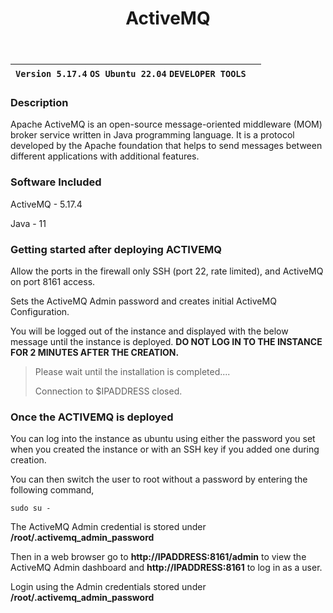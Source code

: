 ﻿---
title: ActiveMQ
sidebar_label: ActiveMQ
---

|**`Version 5.17.4` `OS Ubuntu 22.04` `DEVELOPER TOOLS`**|  |
|--------------------------------------------------------|--|


### Description

Apache ActiveMQ is an open-source message-oriented middleware (MOM) broker service written in Java programming language. It is a protocol developed by the Apache foundation that helps to send messages between different applications with additional features.

### Software Included

ActiveMQ - 5.17.4

Java - 11

### Getting started after deploying ACTIVEMQ

Allow the ports in the firewall only SSH (port 22, rate limited), and ActiveMQ on port 8161 access.

Sets the ActiveMQ Admin password and creates initial ActiveMQ Configuration. 

You will be logged out of the instance and displayed with the below message until the instance is deployed.  **DO NOT LOG IN TO THE INSTANCE FOR 2 MINUTES AFTER THE CREATION.**

> Please wait until the installation is completed.... 
>
> Connection to $IPADDRESS closed.

### Once the ACTIVEMQ is deployed

You can log into the instance as ubuntu using either the password you set when you created the instance or with an SSH key if you added one during creation.

You can then switch the user to root without a password by entering the following command,
~~~
sudo su -
~~~

The ActiveMQ Admin credential is stored under **/root/.activemq_admin_password**

Then in a web browser go to **http://IPADDRESS:8161/admin** to view the ActiveMQ Admin dashboard and **http://IPADDRESS:8161** to log in as a user.

Login using the Admin credentials stored under **/root/.activemq_admin_password**
